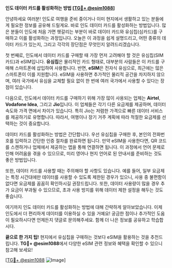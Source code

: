 **인도 데이터 카드를 활성화하는 방법 [[TG💪+ @esim1088](https://t.me/s/esim1088)]**

안녕하세요 여러분! 인도로 여행을 준비 중이거나 이미 현지에서 생활하고 있는 분들에게 필요한 정보를 공유해 드릴게요. 바로 인도 데이터 카드를 활성화하는 방법입니다. 많은 분들이 인도에 처음 가면 헷갈리는 부분이 바로 데이터 카드와 유심칩(심카드)를 구매하고 이를 활성화하는 과정입니다. 오늘은 이 과정을 쉽게 설명드리고, 어떤 종류의 데이터 카드가 있는지, 그리고 각각의 장단점은 무엇인지 알려드리겠습니다.

첫 번째로, 인도에서 데이터 카드를 구매할 때 가장 먼저 고려해야 할 것은 유심칩(SIM 카드)과 eSIM입니다. **유심칩**은 물리적인 카드 형태로, 대부분의 사람들은 이 카드를 구매해 스마트폰에 삽입하여 사용합니다. 반면, **eSIM**은 전자식 유심으로, 최근에는 많은 스마트폰이 이를 지원합니다. eSIM을 사용하면 추가적인 물리적 공간을 차지하지 않으며, 여러 국가에서 유심을 교체할 필요 없이 한 번에 여러 국가에서 사용할 수 있다는 장점이 있습니다.

다음으로, 인도에서 데이터 카드를 구매하기 위해 가장 많이 사용되는 업체는 **Airtel**, **Vodafone Idea**, 그리고 **Jio**입니다. 이 업체들은 각기 다른 요금제를 제공하며, 데이터 속도와 가격 면에서 차이가 있습니다. 특히 Jio는 저렴한 가격으로 빠른 데이터 서비스를 제공하기로 유명합니다. 따라서, 여행이나 장기 거주 계획에 따라 적절한 요금제를 선택하는 것이 중요합니다.

데이터 카드를 활성화하는 방법은 간단합니다. 우선 유심칩을 구매한 후, 본인의 전화번호를 입력하고 간단한 인증 절차를 완료하면 됩니다. 만약 eSIM을 사용한다면, QR 코드를 스캔하거나 업체에서 제공하는 앱을 통해 연결하면 됩니다. 이 과정에서 언어 문제로 인해 어려움을 겪을 수 있으므로, 미리 영어나 현지 언어로 된 안내서를 준비하는 것도 좋은 방법입니다.

또한, 데이터 카드를 사용할 때는 주의해야 할 사항도 있습니다. 예를 들어, 일부 요금제는 특정 시간대에만 데이터를 사용할 수 있도록 제한된 경우가 있으니, 사용 중 불편함이 없다면 요금제를 꼼꼼히 확인하시길 권장드립니다. 또한, 데이터 사용량이 많을 경우 추가 요금이 부과될 수 있으므로, 초과 사용 방지를 위해 데이터 제한 설정을 해두는 것도 좋습니다.

여기까지 인도 데이터 카드를 활성화하는 방법에 대해 간략하게 알아보았습니다. 이제 인도에서 더 편리하게 데이터를 이용하실 수 있을 거예요! 궁금한 점이나 추가적인 도움이 필요하시다면 언제든지 댓글로 문의해주세요. 함께 더 나은 정보를 공유하고 학습합시다. 

**끝으로 한 가지 팁!** 현지에서 유심칩을 구매하는 것보다 eSIM을 활용하는 것을 추천드립니다. **TG💪+ @esim1088**에서 다양한 eSIM 관련 정보와 혜택을 확인할 수 있으니 참고해 보세요!

[[TG💪+ @esim1088](https://t.me/s/esim1088) ![Image](https://i.postimg.cc/Y0z9fWf4/image.png)]